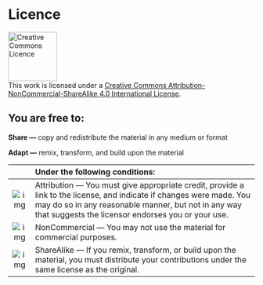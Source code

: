 # Licence

<a rel="license" href="http://creativecommons.org/licenses/by-nc-sa/4.0/"><img alt="Creative Commons Licence" style="border-width:0" src="https://i.creativecommons.org/l/by-nc-sa/4.0/88x31.png" height="100px" /></a><br />This work is licensed under a <a rel="license" href="http://creativecommons.org/licenses/by-nc-sa/4.0/">Creative Commons Attribution-NonCommercial-ShareAlike 4.0 International License</a>.

## You are free to:
**Share —** copy and redistribute the material in any medium or format

**Adapt —** remix, transform, and build upon the material


|       | Under the following conditions:       |
| :---:  | :---   |
| ![img](https://mirrors.creativecommons.org/presskit/icons/by.png) | Attribution — You must give appropriate credit, provide a link to the license, and indicate if changes were made. You may do so in any reasonable manner, but not in any way that suggests the licensor endorses you or your use. |
| ![img](https://mirrors.creativecommons.org/presskit/icons/nc.png) | NonCommercial — You may not use the material for commercial purposes. |
| ![img](https://mirrors.creativecommons.org/presskit/icons/sa.png) | ShareAlike — If you remix, transform, or build upon the material, you must distribute your contributions under the same license as the original. |
